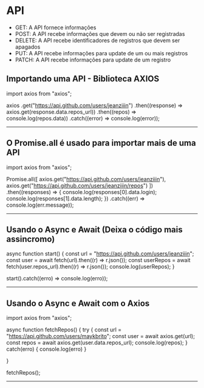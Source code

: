 # API

- GET: A API fornece informações
- POST: A API recebe informações que devem ou não ser registradas
- DELETE: A API recebe identificadores de registros que devem ser apagados
- PUT: A API recebe informações para update de um ou mais registros
- PATCH: A API recebe informações para update de um registro

## Importando uma API - Biblioteca AXIOS

import axios from "axios";

axios
  .get("https://api.github.com/users/jeanziiin")
  .then((response) => axios.get(response.data.repos_url))
  .then((repos) => console.log(repos.data))
  .catch((error) => console.log(error));

-------------------------------------------------------------------------------------------------
## O Promise.all é usado para importar mais de uma API

import axios from "axios";

Promise.all([
  axios.get("https://api.github.com/users/jeanziiin"),
  axios.get("https://api.github.com/users/jeanziiin/repos")
])
  .then((responses) => {
    console.log(responses[0].data.login);
    console.log(responses[1].data.length);
  })
  .catch((err) => console.log(err.message));

-------------------------------------------------------------------------------------------------
## Usando o Async e Await (Deixa o código mais assincromo)

async function start() {
  const url = "https://api.github.com/users/jeanziiin";
  const user = await fetch(url).then((r) => r.json());
  const userRepos = await fetch(user.repos_url).then((r) => r.json());
  console.log(userRepos);
}

start().catch((erro) => console.log(erro));

-------------------------------------------------------------------------------------------------
## Usando o Async e Await com o Axios

import axios from "axios";

async function fetchRepos() {
  try {
  const url = "https://api.github.com/users/maykbrito";
  const user = await axios.get(url);
  const repos = await axios.get(user.data.repos_url);
  console.log(repos);
  } catch(erro) {
    console.log(erro)
  }
  
}

fetchRepos();

-------------------------------------------------------------------------------------------------